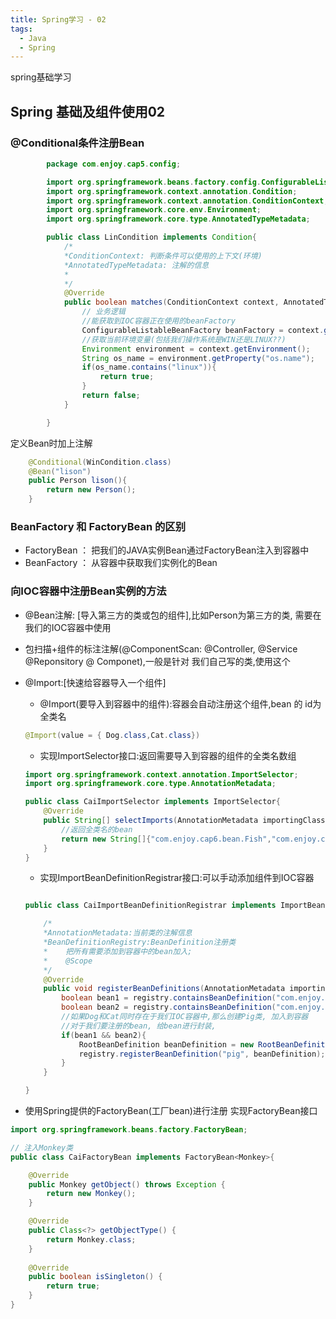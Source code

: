 ```yaml
---
title: Spring学习 - 02
tags:
  - Java
  - Spring
---
```


spring基础学习

## Spring 基础及组件使用02


### @Conditional条件注册Bean
```java
		package com.enjoy.cap5.config;

		import org.springframework.beans.factory.config.ConfigurableListableBeanFactory;
		import org.springframework.context.annotation.Condition;
		import org.springframework.context.annotation.ConditionContext;
		import org.springframework.core.env.Environment;
		import org.springframework.core.type.AnnotatedTypeMetadata;

		public class LinCondition implements Condition{
			/*
			*ConditionContext: 判断条件可以使用的上下文(环境)
			*AnnotatedTypeMetadata: 注解的信息
			*
			*/
			@Override
			public boolean matches(ConditionContext context, AnnotatedTypeMetadata metadata) {
				// 业务逻辑
				//能获取到IOC容器正在使用的beanFactory
				ConfigurableListableBeanFactory beanFactory = context.getBeanFactory();
				//获取当前环境变量(包括我们操作系统是WIN还是LINUX??)
				Environment environment = context.getEnvironment();
				String os_name = environment.getProperty("os.name");
				if(os_name.contains("linux")){
					return true;
				}
				return false;
			}

		}
```

定义Bean时加上注解
```java
	@Conditional(WinCondition.class)
	@Bean("lison")
	public Person lison(){
		return new Person();
	}
```



### BeanFactory 和 FactoryBean 的区别


- FactoryBean ： 把我们的JAVA实例Bean通过FactoryBean注入到容器中
- BeanFactory ： 从容器中获取我们实例化的Bean

<!-- more -->


### 向IOC容器中注册Bean实例的方法

- @Bean注解: [导入第三方的类或包的组件],比如Person为第三方的类, 需要在我们的IOC容器中使用
- 包扫描+组件的标注注解(@ComponentScan:  @Controller, @Service  @Reponsitory  @ Componet),一般是针对 我们自己写的类,使用这个
- @Import:[快速给容器导入一个组件]
    * @Import(要导入到容器中的组件):容器会自动注册这个组件,bean 的 id为全类名
    ```java
	@Import(value = { Dog.class,Cat.class})
    ```
    * 实现ImportSelector接口:返回需要导入到容器的组件的全类名数组 
    ```java
	import org.springframework.context.annotation.ImportSelector;
	import org.springframework.core.type.AnnotationMetadata;

	public class CaiImportSelector implements ImportSelector{
		@Override
		public String[] selectImports(AnnotationMetadata importingClassMetadata){
			//返回全类名的bean
			return new String[]{"com.enjoy.cap6.bean.Fish","com.enjoy.cap6.bean.Tiger"};
		}
	}
    ```
    * 实现ImportBeanDefinitionRegistrar接口:可以手动添加组件到IOC容器
    ```java

	public class CaiImportBeanDefinitionRegistrar implements ImportBeanDefinitionRegistrar {

		/*
		*AnnotationMetadata:当前类的注解信息
		*BeanDefinitionRegistry:BeanDefinition注册类
		*    把所有需要添加到容器中的bean加入;
		*    @Scope
		*/
		@Override
		public void registerBeanDefinitions(AnnotationMetadata importingClassMetadata, BeanDefinitionRegistry registry) {
			boolean bean1 = registry.containsBeanDefinition("com.enjoy.cap6.bean.Dog");
			boolean bean2 = registry.containsBeanDefinition("com.enjoy.cap6.bean.Cat");
			//如果Dog和Cat同时存在于我们IOC容器中,那么创建Pig类, 加入到容器
			//对于我们要注册的bean, 给bean进行封装,
			if(bean1 && bean2){
				RootBeanDefinition beanDefinition = new RootBeanDefinition(Pig.class);
				registry.registerBeanDefinition("pig", beanDefinition);
			}
		}

	}

    ```

- 使用Spring提供的FactoryBean(工厂bean)进行注册 实现FactoryBean接口

```java
import org.springframework.beans.factory.FactoryBean;

// 注入Monkey类
public class CaiFactoryBean implements FactoryBean<Monkey>{

	@Override
	public Monkey getObject() throws Exception {
		return new Monkey();
	}

	@Override
	public Class<?> getObjectType() {
		return Monkey.class;
	}
	
	@Override
	public boolean isSingleton() {
		return true;
	}
}
```

